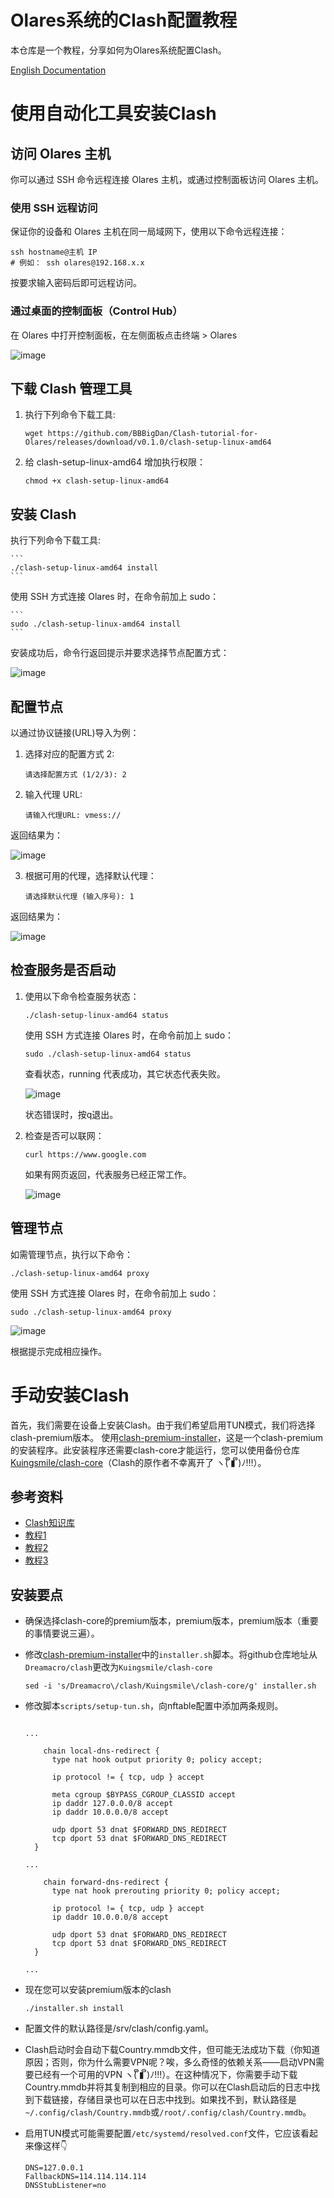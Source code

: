 # Olares系统的Clash配置教程

本仓库是一个教程，分享如何为Olares系统配置Clash。

[English Documentation](README.md)

# 使用自动化工具安装Clash

## 访问 Olares 主机
你可以通过 SSH 命令远程连接 Olares 主机，或通过控制面板访问 Olares 主机。
### 使用 SSH 远程访问
保证你的设备和 Olares 主机在同一局域网下，使用以下命令远程连接：
```
ssh hostname@主机 IP
# 例如： ssh olares@192.168.x.x
```
按要求输入密码后即可远程访问。

### 通过桌面的控制面板（Control Hub）
在 Olares 中打开控制面板，在左侧面板点击终端 > Olares

![image](./readme-img1.png)

## 下载 Clash 管理工具
1. 执行下列命令下载工具: 
    ```
    wget https://github.com/BBBigDan/Clash-tutorial-for-Olares/releases/download/v0.1.0/clash-setup-linux-amd64
    ```
2. 给 clash-setup-linux-amd64 增加执行权限：
    ```
    chmod +x clash-setup-linux-amd64 
    ```

## 安装 Clash
执行下列命令下载工具: 

    ```
    ./clash-setup-linux-amd64 install
    ```
使用 SSH 方式连接 Olares 时，在命令前加上 sudo：

    ```
    sudo ./clash-setup-linux-amd64 install
    ```

安装成功后，命令行返回提示并要求选择节点配置方式：

![image](./readme-img2.png)

## 配置节点
以通过协议链接(URL)导入为例：
1. 选择对应的配置方式 2:
    ```
    请选择配置方式 (1/2/3): 2
    ```
2. 输入代理 URL:
    ```
    请输入代理URL: vmess://
    ```
返回结果为：

![image](./readme-img3.png)

3. 根据可用的代理，选择默认代理：
    ```
    请选择默认代理 (输入序号): 1
    ```
返回结果为：

![image](./readme-img4.png)

## 检查服务是否启动
1. 使用以下命令检查服务状态：

    ```
    ./clash-setup-linux-amd64 status
    ```

    使用 SSH 方式连接 Olares 时，在命令前加上 sudo：

    ```
    sudo ./clash-setup-linux-amd64 status
    ```

    查看状态，running 代表成功，其它状态代表失败。

    ![image](./readme-img5.png)

    状态错误时，按q退出。



2. 检查是否可以联网：

    ```
    curl https://www.google.com
    ```

    如果有网页返回，代表服务已经正常工作。

    ![image](./readme-img6.png)

## 管理节点
如需管理节点，执行以下命令：

```
./clash-setup-linux-amd64 proxy
```

使用 SSH 方式连接 Olares 时，在命令前加上 sudo：

```
sudo ./clash-setup-linux-amd64 proxy
```

![image](./readme-img7.png)

根据提示完成相应操作。

# 手动安装Clash

首先，我们需要在设备上安装Clash。由于我们希望启用TUN模式，我们将选择clash-premium版本。
使用[clash-premium-installer](https://github.com/Kr328/clash-premium-installer)，这是一个clash-premium的安装程序。此安装程序还需要clash-core才能运行，您可以使用备份仓库[Kuingsmile/clash-core](https://github.com/Kuingsmile/clash-core)（Clash的原作者不幸离开了 ヽ( ຶ▮ ຶ)ﾉ!!!）。

## 参考资料
- [Clash知识库](https://clash.wiki/configuration/getting-started.html)
- [教程1](https://www.moralok.com/2023/05/27/how-to-install-clash-on-ubuntu/)
- [教程2](https://thatcoders.github.io/Clash%20For%20Linux/)
- [教程3](https://kazusa.cc/geek/understanding-clash-configuration-files-in-one-article.html)

## 安装要点

- 确保选择clash-core的premium版本，premium版本，premium版本（重要的事情要说三遍）。

- 修改[clash-premium-installer](https://github.com/Kr328/clash-premium-installer)中的`installer.sh`脚本。将github仓库地址从`Dreamacro/clash`更改为`Kuingsmile/clash-core`
    ```
    sed -i 's/Dreamacro\/clash/Kuingsmile\/clash-core/g' installer.sh
    ```
- 修改脚本`scripts/setup-tun.sh`，向nftable配置中添加两条规则。
  ```

  ...
  
      chain local-dns-redirect {
        type nat hook output priority 0; policy accept;
        
        ip protocol != { tcp, udp } accept
        
        meta cgroup $BYPASS_CGROUP_CLASSID accept
        ip daddr 127.0.0.0/8 accept
        ip daddr 10.0.0.0/8 accept
        
        udp dport 53 dnat $FORWARD_DNS_REDIRECT
        tcp dport 53 dnat $FORWARD_DNS_REDIRECT
    }

  ...

      chain forward-dns-redirect {
        type nat hook prerouting priority 0; policy accept;
        
        ip protocol != { tcp, udp } accept
        ip daddr 10.0.0.0/8 accept
        
        udp dport 53 dnat $FORWARD_DNS_REDIRECT
        tcp dport 53 dnat $FORWARD_DNS_REDIRECT
    }

  ...
  ```

- 现在您可以安装premium版本的clash
  ```
  ./installer.sh install
  ```

- 配置文件的默认路径是/srv/clash/config.yaml。

- Clash启动时会自动下载Country.mmdb文件，但可能无法成功下载（你知道原因；否则，你为什么需要VPN呢？唉，多么奇怪的依赖关系——启动VPN需要已经有一个可用的VPN ヽ( ຶ▮ ຶ)ﾉ!!!）。在这种情况下，你需要手动下载Country.mmdb并将其复制到相应的目录。你可以在Clash启动后的日志中找到下载链接，存储目录也可以在日志中找到。如果找不到，默认路径是`~/.config/clash/Country.mmdb`或`/root/.config/clash/Country.mmdb`。
- 启用TUN模式可能需要配置`/etc/systemd/resolved.conf`文件，它应该看起来像这样👇
    ```
    DNS=127.0.0.1 
    FallbackDNS=114.114.114.114 
    DNSStubListener=no
    ``` 